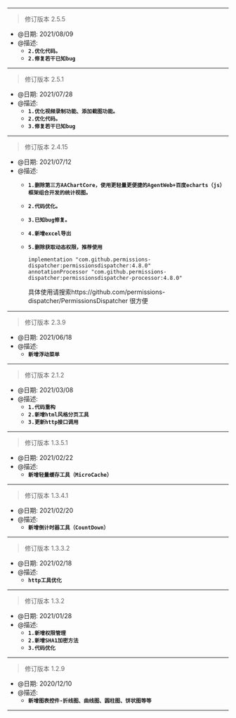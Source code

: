 ***
> 修订版本 2.5.5
* @日期: 2021/08/09 <br>  
* @描述: <br> 
  * **`2.优化代码。`** <br> 
  * **`2.修复若干已知bug `**
***
> 修订版本 2.5.1
* @日期: 2021/07/28 <br>  
* @描述: <br> 
  * **`1.优化视频录制功能、添加截图功能。`** <br> 
  * **`2.优化代码。`** <br> 
  * **`3.修复若干已知bug `**
***
> 修订版本 2.4.15
* @日期: 2021/07/12 <br>  
* @描述: <br>  
  * **`1.删除第三方AAChartCore，使用更轻量更便捷的AgentWeb+百度echarts（js）框架组合开发的统计视图。`** <br> 
  * **`2.代码优化。`** <br> 
  * **`3.已知bug修复。`** <br>  
  * **`4.新增excel导出 `** <br>  
  * **`5.删除获取动态权限，推荐使用 `**
  
     ```
     implementation "com.github.permissions-dispatcher:permissionsdispatcher:4.8.0"
     annotationProcessor "com.github.permissions-dispatcher:permissionsdispatcher-processor:4.8.0"
     ```
     具体使用请搜索https://github.com/permissions-dispatcher/PermissionsDispatcher 很方便<br>  
***
> 修订版本 2.3.9
* @日期: 2021/06/18
* @描述: <br>
  * **`新增浮动菜单`**
***
> 修订版本 2.1.2
* @日期: 2021/03/08
* @描述: <br>
  * **`1.代码重构`** <br>  
  * **`2.新增html风格分页工具`** <br>  
  * **`3.更新http接口调用`**
***
> 修订版本 1.3.5.1
* @日期: 2021/02/22
* @描述: <br>
  * **`新增轻量缓存工具（MicroCache）`**
***
> 修订版本 1.3.4.1
* @日期: 2021/02/20
* @描述: <br>
  * **`新增倒计时器工具（CountDown）`**
***
> 修订版本 1.3.3.2
* @日期: 2021/02/18
* @描述: <br> 
  * **`http工具优化`** 
***
> 修订版本 1.3.2
* @日期: 2021/01/28
* @描述: <br>  
  * **`1.新增权限管理`** <br>  
  * **`2.新增SHA1加密方法`** <br>  
  * **`3.代码优化`** 
***
> 修订版本 1.2.9
* @日期: 2020/12/10
* @描述: <br>   
  * **`新增图表控件-折线图、曲线图、圆柱图、饼状图等等`** 
***
